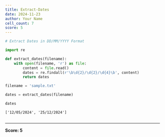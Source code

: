 ```yaml
---
title: Extract-Dates
date: 2024-11-23
author: Your Name
cell_count: 7
score: 5
---
```


```python
# Extract Dates in DD/MM/YYYY Format
```


```python
import re
```


```python
def extract_dates(filename):
    with open(filename, 'r') as file:
        content = file.read()
        dates = re.findall(r'\b\d{2}/\d{2}/\d{4}\b', content)
        return dates

```


```python
filename = 'sample.txt'
```


```python
dates = extract_dates(filename)
```


```python
dates
```




    ['12/05/2024', '25/12/2024']




```python

```


---
**Score: 5**

